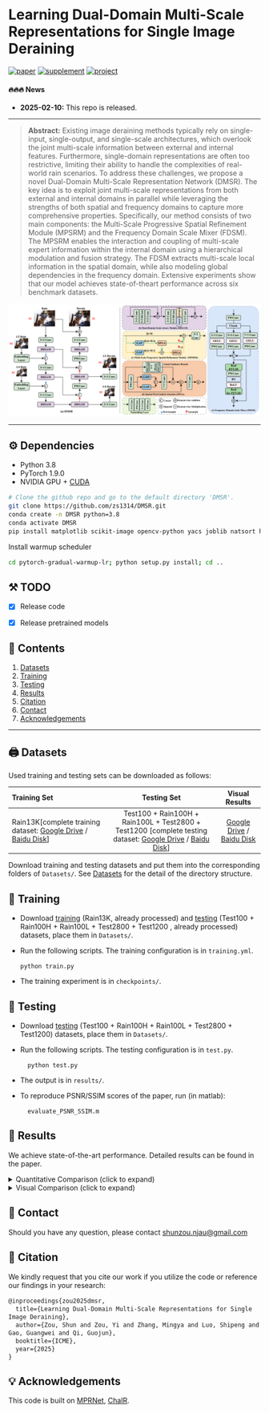 # Learning Dual-Domain Multi-Scale Representations for Single Image Deraining


[![paper](https://img.shields.io/badge/arXiv-Paper-brightgreen)](http://arxiv.org/abs/2503.12014)
[![supplement](https://img.shields.io/badge/Supplementary-Material-B85252)]()
[![project](https://img.shields.io/badge/project-page-brightgreen)](https://zs1314.github.io/DMSR/)

#### 🔥🔥🔥 News
- **2025-02-10:** This repo is released.

---

> **Abstract:** Existing image deraining methods typically rely on
single-input, single-output, and single-scale architectures, which
overlook the joint multi-scale information between external and
internal features. Furthermore, single-domain representations are
often too restrictive, limiting their ability to handle the complexities of real-world rain scenarios. To address these challenges, we
propose a novel Dual-Domain Multi-Scale Representation Network
(DMSR). The key idea is to exploit joint multi-scale representations
from both external and internal domains in parallel while
leveraging the strengths of both spatial and frequency domains to
capture more comprehensive properties. Specifically, our method
consists of two main components: the Multi-Scale Progressive
Spatial Refinement Module (MPSRM) and the Frequency Domain
Scale Mixer (FDSM). The MPSRM enables the interaction and
coupling of multi-scale expert information within the internal
domain using a hierarchical modulation and fusion strategy. The
FDSM extracts multi-scale local information in the spatial domain,
while also modeling global dependencies in the frequency domain.
Extensive experiments show that our model achieves state-of-theart performance across six benchmark datasets.

![](Figs/DMSR.png)

---



## ⚙️ Dependencies

- Python 3.8
- PyTorch 1.9.0
- NVIDIA GPU + [CUDA](https://developer.nvidia.com/cuda-downloads)

```bash
# Clone the github repo and go to the default directory 'DMSR'.
git clone https://github.com/zs1314/DMSR.git
conda create -n DMSR python=3.8
conda activate DMSR
pip install matplotlib scikit-image opencv-python yacs joblib natsort h5py tqdm
```
Install warmup scheduler
```bash
cd pytorch-gradual-warmup-lr; python setup.py install; cd ..
```
## ⚒️ TODO

* [x] Release code
* [x] Release pretrained models


## 🔗 Contents

1. [Datasets](#datasets)
1. [Training](#training)
1. [Testing](#testing)
1. [Results](#results)
1. [Citation](#citation)
1. [Contact](#contact)
1. [Acknowledgements](#acknowledgements)

---



## <a name="datasets"></a>🖨️ Datasets

Used training and testing sets can be downloaded as follows:

| Training Set                                                                                                                                                                                                           |                                                                                                                    Testing Set                                                                                                                    |                        Visual Results                        |
|:-----------------------------------------------------------------------------------------------------------------------------------------------------------------------------------------------------------------------|:-------------------------------------------------------------------------------------------------------------------------------------------------------------------------------------------------------------------------------------------------:| :----------------------------------------------------------: |
| Rain13K[complete training dataset: [Google Drive](https://drive.google.com/drive/folders/1Hnnlc5kI0v9_BtfMytC2LR5VpLAFZtVe) / [Baidu Disk](https://pan.baidu.com/s/1uYgoetlYGK_iOQ4XMbRExw?pwd=wzkw)]     | Test100 + Rain100H + Rain100L + Test2800 + Test1200 [complete testing dataset: [Google Drive](https://drive.google.com/drive/folders/1PDWggNh8ylevFmrjo-JEvlmqsDlWWvZs) / [Baidu Disk](https://pan.baidu.com/s/1uYgoetlYGK_iOQ4XMbRExw?pwd=wzkw)] | [Google Drive]() / [Baidu Disk]() |

Download training and testing datasets and put them into the corresponding folders of `Datasets/`. See [Datasets](Datasets/README.md) for the detail of the directory structure.





## <a name="training"></a>🔧 Training

- Download [training](https://pan.baidu.com/s/1uYgoetlYGK_iOQ4XMbRExw?pwd=wzkw) (Rain13K, already processed) and [testing](https://pan.baidu.com/s/1uYgoetlYGK_iOQ4XMbRExw?pwd=wzkw) (Test100 + Rain100H + Rain100L + Test2800 + Test1200 , already processed) datasets, place them in `Datasets/`.

- Run the following scripts. The training configuration is in `training.yml`.

  ```shell
  python train.py
  ```

- The training experiment is in `checkpoints/`.



## <a name="testing"></a>🔨 Testing


 
- Download [testing](https://pan.baidu.com/s/1uYgoetlYGK_iOQ4XMbRExw?pwd=wzkw) (Test100 + Rain100H + Rain100L + Test2800 + Test1200) datasets, place them in `Datasets/`.

- Run the following scripts. The testing configuration is in `test.py`.

  ```shell
    python test.py
  ```

- The output is in `results/`.
- To reproduce PSNR/SSIM scores of the paper, run (in matlab):
  ```shell
    evaluate_PSNR_SSIM.m 
  ```

## <a name="results"></a>🔎 Results

We achieve state-of-the-art performance. Detailed results can be found in the paper.

<details>
<summary>Quantitative Comparison (click to expand)</summary>

- results in Table 1 of the main paper

<p align="center">
  <img width="900" src="Figs/T1.png">
</p>

- results in Table 2 of the main paper

<p align="center">
  <img width="900" src="Figs/T2.png">
</p>

- results in Table 2 of the supplementary material

<p align="center">
  <img width="900" src="Figs/T3.png">
</p>

- results in Table 1 of the supplementary material

<p align="center">
  <img width="900" src="Figs/T4.png">
</p>

- results in Table 3 of the supplementary material

<p align="center">
  <img width="900" src="Figs/T5.png">
</p>
</details>

<details>
<summary>Visual Comparison (click to expand)</summary>

- results in Figure 2 of the main paper

<p align="center">
  <img width="900" src="Figs/F1.png">
</p>



- results in Figure 3 of the main paper

<p align="center">
  <img width="900" src="Figs/F2.png">
</p>



- results in Figure 4 of the main paper

<p align="center">
  <img width="900" src="Figs/F3.png">
</p>

- results in Figure 1 of the supplementary material

<p align="center">
  <img width="900" src="Figs/F4.png">
</p>

- results in Figure 2 of the supplementary material

<p align="center">
  <img width="900" src="Figs/F5.png">
</p>

</details>

## <a name="contact"></a>📂 Contact
Should you have any question, please contact shunzou.njau@gmail.com


## <a name="citation"></a>📎 Citation

We kindly request that you cite our work if you utilize the code or reference our findings in your research:
```
@inproceedings{zou2025dmsr,
  title={Learning Dual-Domain Multi-Scale Representations for Single Image Deraining},
  author={Zou, Shun and Zou, Yi and Zhang, Mingya and Luo, Shipeng and Gao, Guangwei and Qi, Guojun},
  booktitle={ICME},
  year={2025}
}
```



## <a name="acknowledgements"></a>💡 Acknowledgements

This code is built on [MPRNet](https://github.com/swz30/MPRNet), [ChaIR](https://github.com/c-yn/ChaIR).

